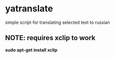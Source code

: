 # yatranslate
simple script for translating selected text to russian
## NOTE: requires xclip to work
**sudo apt-get install xclip**
